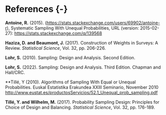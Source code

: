 # References {-}

**Antoine, R.** (2015). (https://stats.stackexchange.com/users/69902/antoine-r), Systematic Sampling With Unequal Probabilities, URL (version: 2015-02-27): https://stats.stackexchange.com/q/139568


**Haziza, D. and Beaumont, J.** (2017). Construction of Weights in Surveys: A Review. *Statistical Science*, Vol. 32, pp. 206-226.

**Lohr, S.** (2010). Sampling: Design and Analysis. Second Edition.

**Lohr, S.** (2022). Sampling: Design and Analysis. Third Edition. Chapman and Hall/CRC.


**Tillé, Y (2010). Algorithms of Sampling With Equal or Unequal Probabilities. Euskal Estatistika Erakundea XXIII Seminario, November 2010 http://www.eustat.es/productosServicios/52.1_Unequal_prob_sampling.pdf

**Tillé, Y. and Wilhelm, M.** (2017). Probability Sampling Design: Principles for Choice of Design and Balancing. *Statistical Science*, Vol. 32, pp. 176-189.



